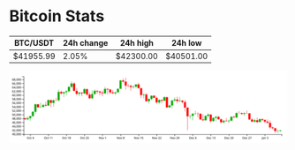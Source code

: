 # Bitcoin Stats

BTC/USDT|24h change|24h high|24h low|
|---|---|---|---|
|$41955.99|2.05%|$42300.00|$40501.00|

<img src="./chart.svg">
